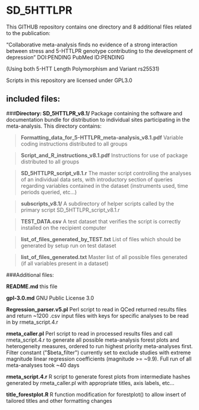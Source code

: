 # SD_5HTTLPR
This GITHUB repository contains one directory and 8 additional files related to the publication:

“Collaborative meta-analysis finds no evidence of a strong interaction between stress and 5-HTTLPR genotype contributing to the development of depression” 
DOI:PENDING      PubMed ID:PENDING

(Using both 5-HTT Length Polymorphism and Variant rs25531)

Scripts in this repository are licensed under GPL3.0


## included files:
###**Directory: SD_5HTTLPR_v8.1/**                  Package containing the software and documentation bundle for distribution to individual sites participating in the meta-analysis. This directory contains:
> **Formatting_data_for_5-HTTLPR_meta-analysis_v8.1.pdf**    Variable coding instructions distributed to all groups 

> **Script_and_R_instructions_v8.1.pdf**                     Instructions for use of package distributed to all groups 

> **SD_5HTTLPR_script_v8.1.r**                               The master script controlling the analyses of an individual data sets, with introductory section of queries regarding variables contained in the dataset (instruments used, time periods queried, etc...)

> **subscripts_v8.1/**                                       A subdirectory of helper scripts called by the primary script SD_5HTTLPR_script_v8.1.r 

> **TEST_DATA.csv**                                          A test dataset that verifies the script is correctly installed on the recipient computer

> **list_of_files_generated_by_TEST.txt**                    List of files which should be generated by setup run on test dataset

> **list_of_files_generated.txt**                            Master list of all possible files generated (if all variables present in a dataset)


###Additional files:

**README.md**                                       this file 

**gpl-3.0.md**                                      GNU Public License 3.0 

**Regression_parser.v5.pl**                         Perl script to read in QCed returned results files and return ~1200 .csv input files with keys for specific analyses to be read in by rmeta_script.4.r 

**rmeta_caller.pl**                                 Perl script to read in processed results files and call rmeta_script.4.r to generate all possible meta-analysis forest plots and heterogeneity measures, ordered to run highest priority meta-analyses first.  Filter constant ("$beta_filter") currently set to exclude studies with extreme magnitude linear regression coefficients (magnitude >= ~9.9).  Full run of all meta-analyses took ~40 days 

**rmeta_script.4.r**                                R script to generate forest plots from intermediate hashes generated by rmeta_caller.pl with appropriate titles, axis labels, etc... 

**title_forestplot.R**                              R function modification for forestplot() to allow insert of tailored titles and other formatting changes 

